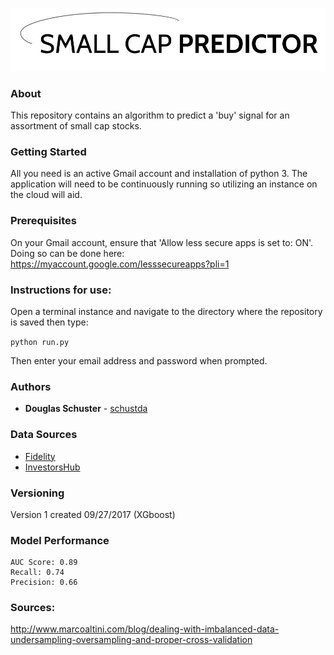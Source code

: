 ![Dropwizard](./images/logo.jpg)

### About

This repository contains an algorithm to predict a 'buy' signal for an assortment of small cap stocks.

### Getting Started

All you need is an active Gmail account and installation of python 3. The application will need to be continuously running so utilizing an instance on the cloud will aid.

### Prerequisites

On your Gmail account, ensure that 'Allow less secure apps is set to: ON'. Doing so can be done here: https://myaccount.google.com/lesssecureapps?pli=1

### Instructions for use:

Open a terminal instance and navigate to the directory where the repository is saved then type:

`python run.py`

Then enter your email address and password when prompted.

### Authors

* **Douglas Schuster** - [schustda](https://github.com/schustda)

### Data Sources
* [Fidelity](https://www.fidelity.com/)
* [InvestorsHub](http://investorshub.advfn.com)

### Versioning

Version 1 created 09/27/2017 (XGboost)

### Model Performance

```
AUC Score: 0.89
Recall: 0.74
Precision: 0.66
```
### Sources:

http://www.marcoaltini.com/blog/dealing-with-imbalanced-data-undersampling-oversampling-and-proper-cross-validation
